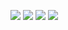 


![](http://github-profile-summary-cards.vercel.app/api/cards/profile-details?username=lype94&theme=dark)
![](http://github-profile-summary-cards.vercel.app/api/cards/repos-per-language?username=lype94&theme=dark)
![](http://github-profile-summary-cards.vercel.app/api/cards/most-commit-language?username=lype94&theme=dark)
![](http://github-profile-summary-cards.vercel.app/api/cards/stats?username=lype94&theme=dark)
